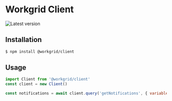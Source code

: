 # Workgrid Client

![Latest version](https://img.shields.io/npm/v/@workgrid/client.svg)

## Installation

```bash
$ npm install @workgrid/client
```

## Usage

```js
import Client from '@workgrid/client'
const client = new Client()

const notifications = await client.query('getNotifications', { variables: { location: 'toknow' } })
```
